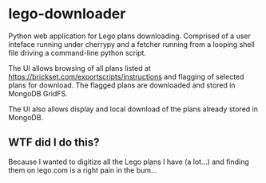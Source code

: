 # lego-downloader
Python web application for Lego plans downloading. Comprised of a user inteface running under cherrypy and a fetcher running from a looping shell file driving a command-line python script.

The UI allows browsing of all plans listed at https://brickset.com/exportscripts/instructions and flagging of selected plans for download. The flagged plans are downloaded and stored in MongoDB GridFS.

The UI also allows display and local download of the plans already stored in MongoDB.

## WTF did I do this?
Because I wanted to digitize all the Lego plans I have (a lot...) and finding them on lego.com is a right pain in the bum...
